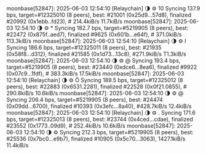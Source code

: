 <div id="termynal" data-termynal>
<span data-ty>moonbase[52847]: 2025-06-03 12:54:10 [Relaychain] 🌗 ⚙️ 10 Syncing 137.9 bps, target=#12325010 (8 peers), best: #21001 (0x25d9...57d8), finalized #20992 (0x1ebb..fd23), # 214.4kiB/s 11.7kiB/s</span>
<span data-ty>moonbase[52847]: 2025-06-03 12:54:10 🌗 ⚙️ * Syncing 182.7 bps, target=#5219905 (8 peers), best: #22472 (0x875f..aed7), finalized #9625 (0x601b...e64f), # 371.0kiB/s 113.3kiB/s</span>
<span data-ty>moonbase[52847]: 2025-06-03 12:54:10 [Relaychain] 🌗 ⚙️ I Syncing 186.6 bps, target=#12325011 (8 peers), best: #21935 (0x58f8...d312), finalized #21585 (0x1d73...13c8), #271.9kiB/s T1.3kiB/s</span>
<span data-ty>moonbase[52847]: 2025-06-03 12:54:10 🌗 ⚙️ @ Syncing 193.4 bps, target=#5219905 (8 peers), best: #23440 (0xdce6...8ea6), finalized #9922 (0x07c9...1fdf), # 383.3kiB/s 17.5kiB/s</span>
<span data-ty>moonbase[52847]: 2025-06-03 12:54:10 [Relaychain] 🌗 ⚙️ Ö Syncing 189.5 bps, target=#12325012 (8 peers), best: #22883 (0x6531.2281), finalized #22528 (0x0f21.0855), # 290.8kiB/s 10.6kiB/s</span>
<span data-ty>moonbase[52847]: 2025-06-03 12:54:10 🌗 ⚙️ @ Syncing 206.4 bps, target=#5219905 (8 peers), best: #24474 (0x09dd...6700), finalized #10393 (0x3efc...8a40), #428.7kiB/s 12.4kiB/s</span>
<span data-ty>moonbase[52847]: 2025-06-03 12:54:10 [Relaychain] 🌗 ⚙️ . Syncing 171.6 bps, target=#12325013 (8 peers), best: #23744 (0x4ced...cdae), finalized #23552 (0x1773..09d9), # 252.4kiB/s 10.6kiB/s</span>
<span data-ty>moonbase[52847]: 2025-06-03 12:54:10 🌗 ⚙️ Syncing 212.3 bps, target=#5219905 (8 peers), best: #25536 (0x7bc0...e9b7), finalized #10905 (0x5c70...3063), 1427.1kiB/s 11.4kiB/s</span>
</div>